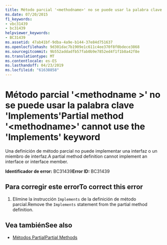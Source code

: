 ```yaml
---
title: Método parcial '<methodname>' no se puede usar la palabra clave 'Implements'
ms.date: 07/20/2015
f1_keywords:
- vbc31439
- bc31439
helpviewer_keywords:
- BC31439
ms.assetid: 47ab41bf-9dba-4a9e-b144-37e84d751637
ms.openlocfilehash: 9d301dac7b1909e1c611c4ee370f8f0bdece3868
ms.sourcegitcommit: 9b552addadfb57fab0b9e7852ed4f1f1b8a42f8e
ms.translationtype: MT
ms.contentlocale: es-ES
ms.lasthandoff: 04/23/2019
ms.locfileid: "61638858"
---
```

# <a name="partial-method-methodname-cannot-use-the-implements-keyword"></a><span data-ttu-id="0c322-102">Método parcial '\<methodname >' no se puede usar la palabra clave 'Implements'</span><span class="sxs-lookup"><span data-stu-id="0c322-102">Partial method '\<methodname>' cannot use the 'Implements' keyword</span></span>
<span data-ttu-id="0c322-103">Una definición de método parcial no puede implementar una interfaz o un miembro de interfaz.</span><span class="sxs-lookup"><span data-stu-id="0c322-103">A partial method definition cannot implement an interface or interface member.</span></span>  
  
 <span data-ttu-id="0c322-104">**Identificador de error:** BC31439</span><span class="sxs-lookup"><span data-stu-id="0c322-104">**Error ID:** BC31439</span></span>  
  
## <a name="to-correct-this-error"></a><span data-ttu-id="0c322-105">Para corregir este error</span><span class="sxs-lookup"><span data-stu-id="0c322-105">To correct this error</span></span>  
  
1. <span data-ttu-id="0c322-106">Elimine la instrucción `Implements` de la definición de método parcial.</span><span class="sxs-lookup"><span data-stu-id="0c322-106">Remove the `Implements` statement from the partial method definition.</span></span>  
  
## <a name="see-also"></a><span data-ttu-id="0c322-107">Vea también</span><span class="sxs-lookup"><span data-stu-id="0c322-107">See also</span></span>

- [<span data-ttu-id="0c322-108">Métodos Partial</span><span class="sxs-lookup"><span data-stu-id="0c322-108">Partial Methods</span></span>](../../visual-basic/programming-guide/language-features/procedures/partial-methods.md)
